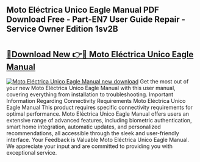 ## Moto Eléctrica Unico Eagle Manual PDF Download Free - Part-EN7 User Guide Repair - Service Owner Edition 1sv2B

# <h2><a href="http://cf10683.oget.top/?id=Moto+El%c3%a9ctrica+Unico+Eagle+Manual">🔗Download New 👉🔴 Moto Eléctrica Unico Eagle Manual</a></h2>

[![Moto Eléctrica Unico Eagle Manual new download](https://i.imgur.com/5g1atiW.png)](http://cf10683.oget.top/?id=Moto+El%c3%a9ctrica+Unico+Eagle+Manual)
Get the most out of your new Moto Eléctrica Unico Eagle Manual with this user manual, covering everything from installation to troubleshooting. Important Information Regarding Connectivity Requirements Moto Eléctrica Unico Eagle Manual This product requires specific connectivity requirements for optimal performance. Moto Eléctrica Unico Eagle Manual offers users an extensive range of advanced features, including biometric authentication, smart home integration, automatic updates, and personalized recommendations, all accessible through the sleek and user-friendly interface. Your Feedback is Valuable Moto Eléctrica Unico Eagle Manual. We appreciate your input and are committed to providing you with exceptional service.
